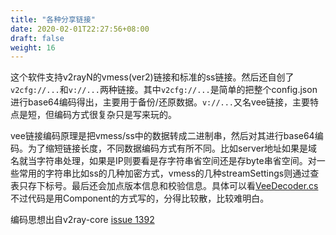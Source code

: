 ```yaml
---
title: "各种分享链接"
date: 2020-02-01T22:27:56+08:00
draft: false
weight: 16
---
```


这个软件支持v2rayN的vmess(ver2)链接和标准的ss链接。然后还自创了`v2cfg://...`和`v://...`两种链接。其中`v2cfg://...`是简单的把整个config.json进行base64编码得出，主要用于备份/还原数据。`v://...`又名vee链接，主要特点是短，但编码方式很复杂只是写来玩的。  

vee链接编码原理是把vmess/ss中的数据转成二进制串，然后对其进行base64编码。为了缩短链接长度，不同数据编码方式有所不同。比如server地址如果是域名就当字符串处理，如果是IP则要看是存字符串省空间还是存byte串省空间。对一些常用的字符串比如ss的几种加密方式，vmess的几种streamSettings则通过查表只存下标号。最后还会加点版本信息和校验信息。具体可以看[VeeDecoder.cs][1]不过代码是用Component的方式写的，分得比较散，比较难明白。  

编码思想出自v2ray-core [issue 1392][2]  

[1]: https://github.com/vrnobody/V2RayGCon/blob/master/V2RayGCon/Services/ShareLinkComponents/VeeDecoder.cs "VeeDecoder.cs"
[2]: https://github.com/v2ray/v2ray-core/issues/1392 "v2ray-core #1392"

